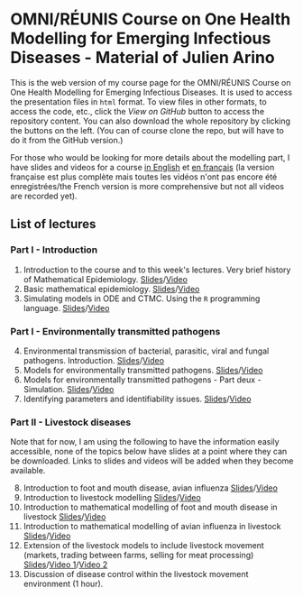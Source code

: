 # OMNI/RÉUNIS Course on One Health Modelling for Emerging Infectious Diseases - Material of Julien Arino

This is the web version of my course page for the OMNI/RÉUNIS Course on One Health Modelling for Emerging Infectious Diseases. It is used to access the presentation files in `html` format. To view files in other formats, to access the code, etc., click the *View on GitHub* button to access the repository content. You can also download the whole repository by clicking the buttons on the left. (You can of course clone the repo, but will have to do it from the GitHub version.)

For those who would be looking for more details about the modelling part, I have slides and videos for a course [in English](https://julien-arino.github.io/3MC-course-epidemiological-modelling/) et [en français](https://julien-arino.github.io/petit-cours-epidemio-mathematique/) (la version française est plus complète mais toutes les vidéos n'ont pas encore été enregistrées/the French version is more comprehensive but not all videos are recorded yet).

## List of lectures

### Part I - Introduction
1. Introduction to the course and to this week's lectures. Very brief history of Mathematical Epidemiology. [Slides](2022-10-OMNI-01-course-organisation-intro.html)/[Video](https://youtu.be/Cxy0dSMSGto)
2. Basic mathematical epidemiology. [Slides](2022-10-OMNI-02-basic-math-epi.html)/[Video](https://youtu.be/Q0V3Y3MpbFE)
3. Simulating models in ODE and CTMC. Using the `R` programming language. [Slides](2022-10-OMNI-03-simulation.html)/[Video](https://youtu.be/lLlxR4dvISg)

### Part I - Environmentally transmitted pathogens

4. Environmental transmission of bacterial, parasitic, viral and fungal pathogens. Introduction. [Slides](2022-10-OMNI-04-ETP-introduction.html)/[Video](https://youtu.be/9-ST6P8Lb70)
5. Models for environmentally transmitted pathogens. [Slides](2023-01-OMNI-05-ETP-ODE.pdf)/[Video](https://youtu.be/cLzj7l8F29I)
6. Models for environmentally transmitted pathogens - Part deux - Simulation. [Slides](2023-01-OMNI-06-ETP-ODE_part_deux.pdf)/[Video](https://youtu.be/VXwd-UzgZNE)
7. Identifying parameters and identifiability issues. [Slides](2023-01-OMNI-07-ETP-fitting_and_stochastic.pdf)/[Video](https://youtu.be/eYRoTdkR5F0)

### Part II - Livestock diseases

Note that for now, I am using the following to have the information easily accessible, none of the topics below have slides at a point where they can be downloaded. Links to slides and videos will be added when they become available.

8. Introduction to foot and mouth disease, avian influenza [Slides](2023-03-OMNI-08-livestock-diseases-introduction.html)/[Video](https://youtu.be/Q6XBP_xJvIw)
9. Introduction to livestock modelling [Slides](2023-04-OMNI-09-modelling-livestock.pdf)/[Video](https://youtu.be/oYBgO28q_ig)
10. Introduction to mathematical modelling of foot and mouth disease in livestock [Slides](2023-04-OMNI-10-modelling-FMD.pdf)/[Video](https://youtu.be/Xrj6DC_qeVw)
11. Introduction to mathematical modelling of avian influenza in livestock [Slides](2023-04-OMNI-11-modelling-AI.pdf)/[Video](https://youtu.be/2R5pSTgj2zE)
12. Extension of the livestock models to include livestock movement (markets, trading between farms, selling for meat processing) [Slides](2023-04-OMNI-12-adding-space-FMD-AI.pdf)/[Video 1]()/[Video 2]()
13. Discussion of disease control within the livestock movement environment (1 hour).

